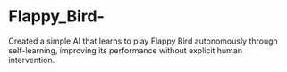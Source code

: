 # Flappy_Bird-

Created a simple AI that learns to play Flappy Bird autonomously through self-learning, improving its performance without explicit human intervention.
